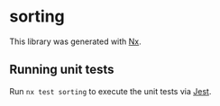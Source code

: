 # sorting

This library was generated with [Nx](https://nx.dev).

## Running unit tests

Run `nx test sorting` to execute the unit tests via [Jest](https://jestjs.io).
